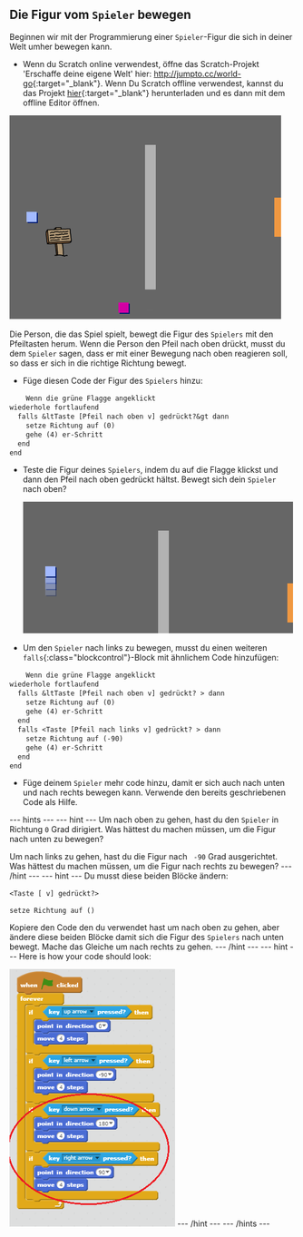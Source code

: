 ## Die Figur vom `Spieler` bewegen

Beginnen wir mit der Programmierung einer `Spieler`-Figur die sich in deiner Welt umher bewegen kann.

+ Wenn du Scratch online verwendest, öffne das Scratch-Projekt 'Erschaffe deine eigene Welt' hier: <http://jumpto.cc/world-go>{:target="_blank"}. Wenn Du Scratch offline verwendest, kannst du das Projekt [hier](http://jumpto.cc/world-get){:target="_blank"} herunterladen und es dann mit dem offline Editor öffnen. 

![screenshot](images/world-starter.png)

Die Person, die das Spiel spielt, bewegt die Figur des `Spielers` mit den Pfeiltasten herum. Wenn die Person den Pfeil nach oben drückt, musst du dem `Spieler` sagen, dass er mit einer Bewegung nach oben reagieren soll, so dass er sich in die richtige Richtung bewegt.

+ Füge diesen Code der Figur des `Spielers` hinzu:

```blocks
    Wenn die grüne Flagge angeklickt
wiederhole fortlaufend 
  falls &ltTaste [Pfeil nach oben v] gedrückt?&gt dann 
    setze Richtung auf (0)
    gehe (4) er-Schritt
  end
end  
```

+ Teste die Figur deines `Spielers`, indem du auf die Flagge klickst und dann den Pfeil nach oben gedrückt hältst. Bewegt sich dein `Spieler` nach oben?
    
    ![screenshot](images/world-up.png)

+ Um den `Spieler` nach links zu bewegen, musst du einen weiteren `falls`{:class="blockcontrol"}-Block mit ähnlichem Code hinzufügen:

```blocks
    Wenn die grüne Flagge angeklickt
wiederhole fortlaufend 
  falls &ltTaste [Pfeil nach oben v] gedrückt? > dann 
    setze Richtung auf (0)
    gehe (4) er-Schritt
  end
  falls <Taste [Pfeil nach links v] gedrückt? > dann 
    setze Richtung auf (-90)
    gehe (4) er-Schritt
  end
end
```

+ Füge deinem `Spieler` mehr code hinzu, damit er sich auch nach unten und nach rechts bewegen kann. Verwende den bereits geschriebenen Code als Hilfe.

\--- hints \--- \--- hint \--- Um nach oben zu gehen, hast du den `Spieler` in Richtung `0` Grad dirigiert. Was hättest du machen müssen, um die Figur nach unten zu bewegen?

Um nach links zu gehen, hast du die Figur nach ` -90` Grad ausgerichtet. Was hättest du machen müssen, um die Figur nach rechts zu bewegen? \--- /hint \--- \--- hint \--- Du musst diese beiden Blöcke ändern:

```blocks
<Taste [ v] gedrückt?>
```

```blocks
setze Richtung auf ()
```

Kopiere den Code den du verwendet hast um nach oben zu gehen, aber ändere diese beiden Blöcke damit sich die Figur des `Spielers` nach unten bewegt. Mache das Gleiche um nach rechts zu gehen. \--- /hint \--- \--- hint \--- Here is how your code should look:

![Moving down and right](images/finished-move-down-right.png) \--- /hint \--- \--- /hints \---